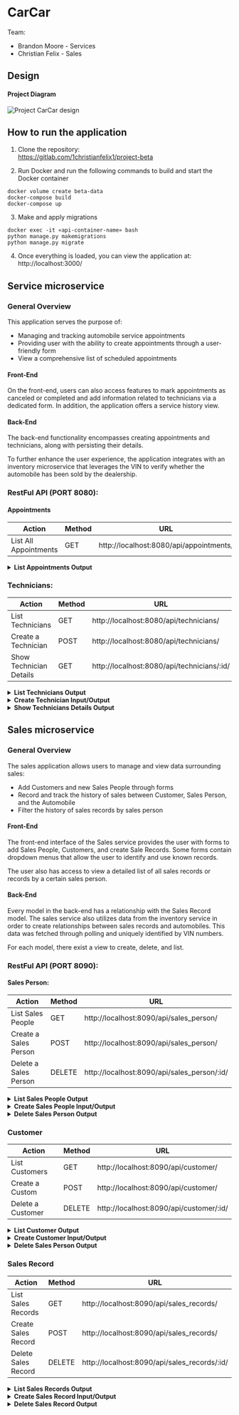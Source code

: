 # CarCar

Team:

* Brandon Moore - Services
* Christian Felix - Sales

## Design
#### Project Diagram
![Project CarCar design](https://gitlab.com/1christianfelix1/project-beta/-/raw/main/smaller%20diagram%20carcar.png)


## How to run the application

1. Clone the repository:  
https://gitlab.com/1christianfelix1/project-beta

2. Run Docker and run the following commands to build and start the Docker container
```
docker volume create beta-data
docker-compose build
docker-compose up

```
3. Make and apply migrations
```
docker exec -it «api-container-name» bash
python manage.py makemigrations
python manage.py migrate

```
4. Once everything is loaded, you can view the application at:  
http://localhost:3000/


## Service microservice
### General Overview

This application serves the purpose of:  
- Managing and tracking automobile service appointments
- Providing user with the ability to create appointments through a user-friendly form
- View a comprehensive list of scheduled appointments

#### Front-End
On the front-end, users can also access features to mark appointments as canceled or completed and add information related to technicians via a dedicated form. In addition, the application offers a service history view.

#### Back-End
The back-end functionality encompasses creating appointments and technicians, along with persisting their details.  

To further enhance the user experience, the application integrates with an inventory microservice that leverages the VIN to verify whether the automobile has been sold by the dealership.

 ### RestFul API (PORT 8080):
 #### Appointments
| Action                   | Method | URL                                                     |
|--------------------------|--------|---------------------------------------------------------|
| List All Appointments    | GET    | http://localhost:8080/api/appointments/                 |

<details>
<summary><strong>List Appointments Output</strong></summary>
<br>

#### Output:
```
{
	"appointments": [
		{
			"id": 2,
			"vin": "JT2BB5BA8BCBZRU2Z",
			"owner": "bob",
			"date_and_time": "2023-03-10T23:42:00+00:00",
			"technician": {
				"name": "sdfsf",
				"id": 1,
				"employee_number": 32
			},
			"reason": "sdasd",
			"vip": false,
			"finished": true
		},
		{
			"id": 3,
			"vin": "JT2BB5BA8BCBZRU2Z",
			"owner": "da",
			"date_and_time": "2023-03-03T22:51:00+00:00",
			"technician": {
				"name": "sdfsf",
				"id": 1,
				"employee_number": 32
			},
			"reason": "wqeq",
			"vip": false,
			"finished": true
		},
		{
			"id": 4,
			"vin": "JT2BB5BA8BCBZRU2Z",
			"owner": "bob",
			"date_and_time": "2023-03-08T09:53:00+00:00",
			"technician": {
				"name": "sdfsf",
				"id": 1,
				"employee_number": 32
			},
			"reason": "ewrwer",
			"vip": false,
			"finished": true
		}
	]
}
```
</details>


### Technicians:
| Action                  | Method | URL                                        |
|-------------------------|--------|--------------------------------------------|
| List Technicians        | GET    | http://localhost:8080/api/technicians/     |
| Create a Technician     | POST   | http://localhost:8080/api/technicians/     |
| Show Technician Details | GET    | http://localhost:8080/api/technicians/:id/ |

<details>
<summary><strong>List Technicians Output</strong></summary>
<br>

#### Output:
```
{
	"technicians": [
		{
			"name": "sdfsf",
			"id": 1,
			"employee_number": 32
		}
	]
}
```
</details>

<details>
<summary><strong>Create Technician Input/Output</strong></summary>
<br>

#### Input:
```
{
	"name": "bob",
	"employee_number": 1891
}
```

#### Output:
```
{
	"name": "bob",
	"id": 2,
	"employee_number": 1891
}
```
</details>

<details>
<summary><strong>Show Technicians Details Output</strong></summary>
<br>

#### Output:
```
{
	"name": "sdfsf",
	"id": 1,
	"employee_number": 32
}
```
</details>


## Sales microservice
### General Overview
The sales application allows users to manage and view data surrounding sales:
- Add Customers and new Sales People through forms
- Record and track the history of sales between Customer, Sales Person, and the Automobile
- Filter the history of sales records by sales person

#### Front-End
The front-end interface of the Sales service provides the user with forms to add Sales People, Customers, and create Sale Records. Some forms contain dropdown menus that allow the user to identify and use known records.  

The user also has access to view a detailed list of all sales records or records by a certain sales person.

#### Back-End
Every model in the back-end has a relationship with the Sales Record model. The sales service also utilizes data from the inventory service in order to create relationships between sales records and automobiles. This data was fetched through polling and uniquely identified by VIN numbers. 

For each model, there exist a view to create, delete, and list.
 

 ### RestFul API (PORT 8090):
 #### Sales Person:
| Action                | Method | URL                                         |
|-----------------------|--------|---------------------------------------------|
| List Sales People     | GET    | http://localhost:8090/api/sales_person/     |
| Create a Sales Person | POST   | http://localhost:8090/api/sales_person/     |
| Delete a Sales Person | DELETE | http://localhost:8090/api/sales_person/:id/ |

<details>
<summary><strong>List Sales People Output</strong></summary>
<br>

#### Output:
```
{
	"sales_people": [
		{
			"href": "/api/sales_person/1/",
			"name": "Christian Felix",
			"employee_number": "1"
		},
		{
			"href": "/api/sales_person/2/",
			"name": "Jeff",
			"employee_number": "2"
		},
    ]
}
```
</details>

<details>
<summary><strong>Create Sales People Input/Output</strong></summary>
<br>

#### Input:
```
{
	"name": "Daveip",
	"employee_number": "4"
}
```
#### Output:
```
{
	"href": "/api/sales_person/4/",
	"name": "Daveip",
	"employee_number": "4"
}
```
</details>

<details>
<summary><strong>Delete Sales Person Output</strong></summary>
<br>

#### Output:
```
{
	"Deleted": true
}
```
</details>


### Customer
| Action            | Method | URL                                   |
|-------------------|--------|---------------------------------------|
| List Customers    | GET    | http://localhost:8090/api/customer/   |
| Create a Custom   | POST   | http://localhost:8090/api/customer/   |
| Delete a Customer | DELETE | http://localhost:8090/api/customer/:id/ |

<details>
<summary><strong>List Customer Output</strong></summary>
<br>

#### Output:
```
{
	"customers": [
		{
			"href": "/api/customer/1/",
			"name": "John John",
			"address": "1",
			"phone_number": "111-222-3333"
		},
		{
			"href": "/api/customer/2/",
			"name": "Kyle",
			"address": "123 Kyle's house",
			"phone_number": "123-123-1234"
		},
		{
			"href": "/api/customer/3/",
			"name": "billy",
			"address": "2",
			"phone_number": "111-222-3333"
		}
	]
}
```
</details>

<details>
<summary><strong>Create Customer Input/Output</strong></summary>
<br>

#### Input:
```
{
	"name": "billy",
	"address": "2 house",
	"phone_number": "111-222-3333"
}
```
#### Output:
```
{
	"href": "/api/customer/3/",
	"name": "billy",
	"address": "2 house",
	"phone_number": "111-222-3333"
}
```
</details>

<details>
<summary><strong>Delete Sales Person Output</strong></summary>
<br>

#### Output:
```
{
	"Deleted": true
}
```
</details>



### Sales Record
| Action              | Method | URL                                          |
|---------------------|--------|----------------------------------------------|
| List Sales Records  | GET    | http://localhost:8090/api/sales_records/     |
| Create Sales Record | POST   | http://localhost:8090/api/sales_records/     |
| Delete Sales Record | DELETE | http://localhost:8090/api/sales_records/:id/ |

<details>
<summary><strong>List Sales Records Output</strong></summary>
<br>

#### Output:
```
{
	"sales_records": [
		{
			"href": "/api/sales_records/12/",
			"sale_price": "1000",
			"sales_person": {
				"href": "/api/sales_person/1/",
				"name": "Christian Felix",
				"employee_number": "1"
			},
			"customer": {
				"href": "/api/customer/1/",
				"name": "John John",
				"address": "1",
				"phone_number": "111-222-3333"
			},
			"automobile": {
				"import_href": "/api/automobiles/2C3CCAFJ7CH100286/",
				"color": "black",
				"year": 2023,
				"vin": "2C3CCAFJ7CH100286",
				"sold": true
			}
		},
		{
			"href": "/api/sales_records/13/",
			"sale_price": "6",
			"sales_person": {
				"href": "/api/sales_person/1/",
				"name": "Christian Felix",
				"employee_number": "1"
			},
			"customer": {
				"href": "/api/customer/1/",
				"name": "John John",
				"address": "1",
				"phone_number": "111-222-3333"
			},
			"automobile": {
				"import_href": "/api/automobiles/3C3CCAFJ7CH100286/",
				"color": "black",
				"year": 2020,
				"vin": "3C3CCAFJ7CH100286",
				"sold": true
			}
		},
    ]
}
```
</details>

<details>
<summary><strong>Create Sales Record Input/Output</strong></summary>
<br>

#### Input:
```
{
	"sale_price": "40000",
	"sales_person": "Jeff",
	"customer": "billy",
	"automobile": "8y7u7y7u7y7u7y7u7"
}
```
#### Output:
```
{
	"href": "/api/sales_records/23/",
	"sale_price": "40000",
	"sales_person": {
		"href": "/api/sales_person/2/",
		"name": "Jeff",
		"employee_number": "2"
	},
	"customer": {
		"href": "/api/customer/3/",
		"name": "billy",
		"address": "2",
		"phone_number": "111-222-3333"
	},
	"automobile": {
		"import_href": "/api/automobiles/8y7u7y7u7y7u7y7u7/",
		"color": "teal",
		"year": 1988,
		"vin": "8y7u7y7u7y7u7y7u7",
		"sold": true
	}
}
```
</details>

<details>
<summary><strong>Delete Sales Record Output</strong></summary>
<br>

#### Output:
```
{
	"Deleted": true
}
```
</details>

